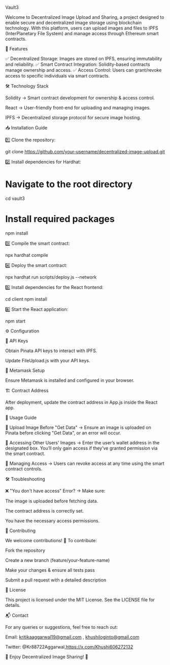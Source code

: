 Vault3

Welcome to Decentralized Image Upload and Sharing, a project designed to enable secure and decentralized image storage using blockchain technology. With this platform, users can upload images and files to IPFS (InterPlanetary File System) and manage access through Ethereum smart contracts.

🚀 Features

✅ Decentralized Storage: Images are stored on IPFS, ensuring immutability and reliability.
✅ Smart Contract Integration: Solidity-based contracts manage ownership and access.
✅ Access Control: Users can grant/revoke access to specific individuals via smart contracts.

🛠 Technology Stack

Solidity → Smart contract development for ownership & access control.

React → User-friendly front-end for uploading and managing images.

IPFS → Decentralized storage protocol for secure image hosting.

📥 Installation Guide

1️⃣ Clone the repository:

git clone https://github.com/your-username/decentralized-image-upload.git

2️⃣ Install dependencies for Hardhat:

# Navigate to the root directory
cd vault3
# Install required packages
npm install

3️⃣ Compile the smart contract:

npx hardhat compile

4️⃣ Deploy the smart contract:

npx hardhat run scripts/deploy.js --network <network-name>

5️⃣ Install dependencies for the React frontend:

cd client
npm install

6️⃣ Start the React application:

npm start

⚙ Configuration

🔑 API Keys

Obtain Pinata API keys to interact with IPFS.

Update FileUpload.js with your API keys.

🦊 Metamask Setup

Ensure Metamask is installed and configured in your browser.

🏗 Contract Address

After deployment, update the contract address in App.js inside the React app.

📌 Usage Guide

🔹 Upload Image Before "Get Data" → Ensure an image is uploaded on Pinata before clicking "Get Data", or an error will occur.

🔹 Accessing Other Users' Images → Enter the user’s wallet address in the designated box. You’ll only gain access if they’ve granted permission via the smart contract.

🔹 Managing Access → Users can revoke access at any time using the smart contract controls.

🛠 Troubleshooting

❌ "You don't have access" Error? → Make sure:

The image is uploaded before fetching data.

The contract address is correctly set.

You have the necessary access permissions.

👥 Contributing

We welcome contributions! 🚀 To contribute:

Fork the repository

Create a new branch (feature/your-feature-name)

Make your changes & ensure all tests pass

Submit a pull request with a detailed description

📜 License

This project is licensed under the MIT License. See the LICENSE file for details.

📬 Contact

For any queries or suggestions, feel free to reach out:

Email: kritikaaggarwal19@gmail.com , khushiloginto@gmail.com

Twitter: @Kr88722Aggarwal,https://x.com/Khushi606272132

🚀 Enjoy Decentralized Image Sharing! 🚀
